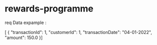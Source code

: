 # rewards-programme

req Data expample :

[
    {
        "transactionId": 1,
        "customerId": 1,
        "transactionDate": "04-01-2022",
        "amount": 150.0
    }]
